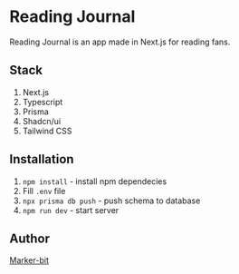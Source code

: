 # Reading Journal

Reading Journal is an app made in Next.js for reading fans.

## Stack

1. Next.js
2. Typescript
3. Prisma
4. Shadcn/ui
5. Tailwind CSS

## Installation

1. `npm install` - install npm dependecies
2. Fill `.env` file
3. `npx prisma db push` - push schema to database
4. `npm run dev` - start server

## Author

[Marker-bit](https://github.com/marker-bit)
